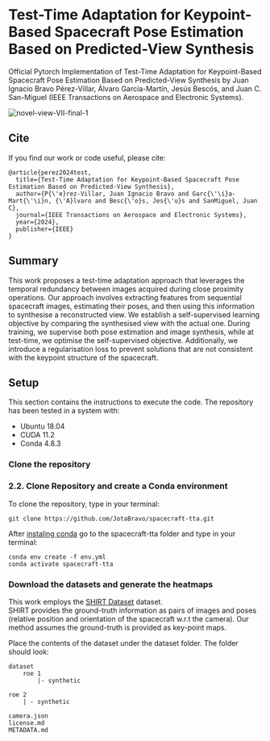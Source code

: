 # Test-Time Adaptation for Keypoint-Based Spacecraft Pose Estimation Based on Predicted-View Synthesis

Official Pytorch Implementation of Test-Time Adaptation for Keypoint-Based Spacecraft Pose Estimation Based on Predicted-View Synthesis by Juan Ignacio Bravo Pérez-Villar, Álvaro García-Martín, Jesús Bescós, and Juan C. San-Miguel  (IEEE Transactions on Aerospace and Electronic Systems).

![novel-view-VII-final-1](https://github.com/user-attachments/assets/6e77d2ac-aab9-4dbb-b1e9-722aa8ebcbee)


## Cite

If you find our work or code useful, please cite:
```
@article{perez2024test,
  title={Test-Time Adaptation for Keypoint-Based Spacecraft Pose Estimation Based on Predicted-View Synthesis},
  author={P{\'e}rez-Villar, Juan Ignacio Bravo and Garc{\'\i}a-Mart{\'\i}n, {\'A}lvaro and Besc{\'o}s, Jes{\'u}s and SanMiguel, Juan C},
  journal={IEEE Transactions on Aerospace and Electronic Systems},
  year={2024},
  publisher={IEEE}
}
```

## Summary
This work proposes a test-time adaptation approach that leverages the temporal redundancy between images acquired during close proximity operations. Our approach involves extracting features from sequential spacecraft images, estimating their poses, and then using this information to synthesise a reconstructed view. We establish a self-supervised learning objective by comparing the synthesised view with the actual one. During training, we supervise both pose estimation and image synthesis, while at test-time, we optimise the self-supervised objective. Additionally, we introduce a regularisation loss to prevent solutions that are not consistent with the keypoint structure of the spacecraft. 

## Setup

This section contains the instructions to execute the code. The repository has been tested in a system with:
- Ubuntu 18.04
- CUDA 11.2
- Conda 4.8.3

### Clone the repository

### 2.2. Clone Repository and create a Conda environment
To clone the repository, type in your terminal:

```
git clone https://github.com/JotaBravo/spacecraft-tta.git
```

After [instaling conda](https://conda.io/projects/conda/en/latest/user-guide/install/index.html) go to the spacecraft-tta folder and type in your terminal:

``` 
conda env create -f env.yml
conda activate spacecraft-tta
```

### Download the datasets and generate the heatmaps

This work employs the [SHIRT Dataset](https://purl.stanford.edu/zq716br5462) dataset.  
SHIRT provides the ground-truth information as pairs of images and poses (relative position and orientation of the spacecraft w.r.t the camera). Our method assumes the ground-truth is provided as key-point maps. 


Place the contents of the dataset under the dataset folder. The folder should look:
```
dataset
    roe 1
        |- synthetic

roe 2
    | - synthetic

camera.json
license.md
METADATA.md
``` 


